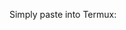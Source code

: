 Simply paste into Termux:

```bash -c "$(curl -fsSL https://raw.githubusercontent.com/styromaniac/Zish/refs/heads/main/zi.sh)"
